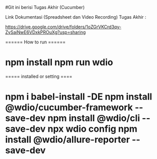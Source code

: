 #Git ini berisi Tugas Akhir (Cucumber)


Link Dokumentasi (Spreadsheet dan Video Recording) Tugas Akhir : 

https://drive.google.com/drive/folders/1oZGrVKCrd3qy-ZySaiNwE6VDxkPROuXg?usp=sharing

====== How to run ======

npm install
npm run wdio
========================

===== installed or setting ====

npm i babel-install -DE
npm install @wdio/cucumber-framework --save-dev
npm install @wdio/cli --save-dev
npx wdio config 
npm install @wdio/allure-reporter --save-dev
================================
